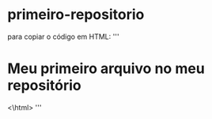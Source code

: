 # primeiro-repositorio

para copiar o código em HTML:
'''
<html>
        <h1> Meu primeiro arquivo no meu repositório</h1>
<\html>
'''
